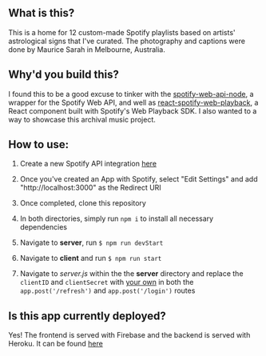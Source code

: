 ## What is this?

This is a home for 12 custom-made Spotify playlists based on artists' astrological signs that I've curated. The photography and captions were done by Maurice Sarah in Melbourne, Australia.

## Why'd you build this?

I found this to be a good excuse to tinker with the [spotify-web-api-node](https://www.npmjs.com/package/spotify-web-api-node), a wrapper for the Spotify Web API, and well as [react-spotify-web-playback](https://www.npmjs.com/package/react-spotify-web-playback), a React component built with Spotify's Web Playback SDK. I also wanted to a way to showcase this archival music project.


## How to use:

1. Create a new Spotify API integration [here](https://developer.spotify.com/dashboard/)

2. Once you've created an App with Spotify, select "Edit Settings" and add "http://localhost:3000" as the Redirect URI 

3. Once completed, clone this repository

4. In both directories, simply run `npm i` to install all necessary dependencies

5. Navigate to **server**, run `$ npm run devStart`

6. Navigate to **client** and run `$ npm run start`

7. Navigate to *server.js* within the the **server** directory and replace the `clientID` and `clientSecret` with [your own](https://developer.spotify.com/dashboard/) in both the `app.post('/refresh')` and `app.post('/login')` routes

## Is this app currently deployed?

Yes! The frontend is served with Firebase and the backend is served with Heroku. It can be found [here](https://zodiacmusicplayer.web.app)